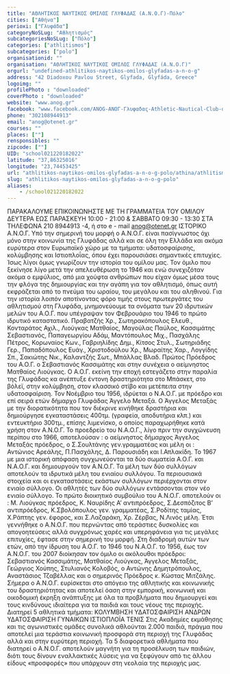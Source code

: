 ```yaml
---
title: "ΑΘΛΗΤΙΚΟΣ ΝΑΥΤΙΚΟΣ ΟΜΙΛΟΣ ΓΛΥΦΑΔΑΣ (Α.Ν.Ο.Γ)-Πόλο"
cities: ["Αθήνα"]
perioxi: ["Γλυφάδα"]
categoryNoSLug: "Αθλητισμός"
subcategoriesNoSLug: ["Πόλο"]
categories: ["athlitismos"]
subcategories: ["polo"]
organisationid: ""
organisation: "ΑΘΛΗΤΙΚΟΣ ΝΑΥΤΙΚΟΣ ΟΜΙΛΟΣ ΓΛΥΦΑΔΑΣ (Α.Ν.Ο.Γ)"
orgurl: "undefined-athlitikos-naytikos-omilos-glyfadas-a-n-o-g"
address: "42 Diadoxou Pavlou Street, Glyfada, Glyfáda, Greece"
logoimg: ""
profilePhoto : "downloaded"
coverPhoto : "downloaded"
website: "www.anog.gr"
facebook: "www.facebook.com/ANOG-ΑΝΟΓ-Γλυφαδας-Athletic-Nautical-Club-of-Glyfada-173774369415867/"
phone: "302108944913"
email: "anog@otenet.gr"
courses: ""
places: [""]
rensponsibles: ""
zipcode: [""]
UID: "school021220182022"
latitude: "37,86325016"
longitude: "23,74453425"
url: "athlitikos-naytikos-omilos-glyfadas-a-n-o-g-polo/athina/athlitismos/polo"
slug: "athlitikos-naytikos-omilos-glyfadas-a-n-o-g-polo"
aliases:
    - /school021220182022
---
```





ΠΑΡΑΚΑΛΟΥΜΕ ΕΠΙΚΟΙΝΩΝΗΣΤΕ ΜΕ ΤΗ ΓΡΑΜΜΑΤΕΙΑ ΤΟΥ ΟΜΙΛΟΥ ΔΕΥΤΕΡΑ ΕΩΣ ΠΑΡΑΣΚΕΥΗ 10:00 - 21:00 &amp; ΣΑΒΒΑΤΟ 09:30 - 13:30 ΣΤΑ ΤΗΛΕΦΩΝΑ 210 8944913 -4, ή στο e - mail anog@otenet.gr ΙΣΤΟΡΙΚΟ Α.Ν.Ο.Γ. Υπό την σημερινή του μορφή ο Α.Ν.Ο.Γ. είναι πασίγνωστος όχι μόνο στην κοινωνία της Γλυφάδας αλλά και σε όλη την Ελλάδα και ακόμα ευρύτερα στον Ευρωπαϊκό χώρο με τα τμήματα: υδατοσφαίρισης, κολύμβησης και Ιστιοπλοΐας, όπου έχει παρουσιάσει σημαντικές επιτυχίες. Ίσως λίγοι όμως γνωρίζουν την ιστορία του ομίλου μας. Τον όμιλο που ξεκίνησε λίγο μετά την απελευθέρωση το 1946 και ενώ συνεχιζόταν ακόμα ο εμφύλιος, από μια χούφτα ανθρώπων που είχαν όμως μέσα τους την φλόγα της δημιουργίας και την αγάπη για τον αθλητισμό, όπως αυτή εκφράζεται από το πνεύμα του ωραίου, του μεγάλου και του αληθινού. Για την ιστορία λοιπόν αποτίνοντας φόρο τιμής στους πρωτεργάτες του αθλητισμού στη Γλυφάδα, μνημονεύουμε τα ονόματα των 20 ιδρυτικών μελών του Α.Ο.Γ. που υπέγραψαν τον Φεβρουάριο του 1946 το πρώτο ιδρυτικό καταστατικό. Πραβατζής Χρ., Σωτηρακόπουλος Ελευθ., Κονταράτος Αχιλ., Λιούγκας Ματθαίος, Μαγούλας Παύλος, Κασσιμάτης Σεβαστιανός, Παπαγεωργίου Αδάμ, Μαντόπουλος Μιχ., Πασχάλης Πέτρος, Κορωναίος Κων., Γαβριηλίδης Δημ., Κίτσος Στυλ., Σωτηριάδης Γερ., Παπαδόπουλος Ευάγ., Χριστοδούλου Χρ., Μωραίτης Χαρ., Λογγίδης Σπ., Σακιώτης Νικ., Καλαντζής Σωτ., Μπάλλας Βλαδ. Πρώτος Πρόεδρος του Α.Ο.Γ. ο Σεβαστιανός Κασσιμάτης και στην συνέχεια ο αείμνηστος Ματθαίος Λιούγκας. Ο Α.Ο.Γ. εκείνη την εποχή εστεγάζετο στην παραλία της Γλυφάδας κα ανέπτυξε έντονη δραστηριότητα στο Μπάσκετ, στο βόλεϊ, στην κολύμβηση, στον κλασσικό στίβο και μετέπειτα στην υδατοσφαίριση. Τον Νοέμβριο του 1956, ιδρύεται ο Ν.Α.Ο.Γ. με πρόεδρο και επί σειρά ετών δήμαρχο Γλυφάδας Άγγελο Μεταξά. Ο Άγγελος Μεταξάς με την διορατικότητα που τον διέκρινε κινήθηκε δραστήρια και δημιούργησε εγκαταστάσεις 400τμ. (γραφεία, αποδυτήρια κλπ.) και εντευκτήριο 300τμ., επίσης λιμενίσκο, ο οποίος παραχωρήθηκε κατά χρήση στον Α.Ν.Ο.Γ. Το προεδρείο του Ν.Α.Ο.Γ., λίγο πριν την συγχώνευση περίπου στο 1966, αποτελούσαν : ο αείμνηστος δήμαρχος Άγγελος Μεταξάς πρόεδρος, ο Σ.Σουλτάνης γεν.γραμματέας και μέλη οι : Αντώνιος Αρεάλης, Π.Πασχάλης, Δ. Παρουσιάδη και Ι.Απλακίδη. Το 1967 με μια ιστορική απόφαση συγχωνεύονται τα δύο σωματεία Α.Ο.Γ. και Ν.Α.Ο.Γ. και δημιουργούν τον Α.Ν.Ο.Γ. Τα μέλη των δύο συλλόγων αποτελούν τα ιδρυτικά μέλη του ενιαίου συλλόγου. Τα περιουσιακά στοιχεία και οι εγκαταστάσεις εκάστων συλλόγων περιέρχονται στον ενιαίο σύλλογο. Οι αθλητές των δύο συλλόγων εντάσσονται στον νέο ενιαίο σύλλογο. Το πρώτο διοικητικό συμβούλιο του Α.Ν.Ο.Γ. αποτελούν οι : Μ. Λιούγκας πρόεδρος, Κ. Ναυρίδης Α’ αντιπρόεδρος, Σ.Δεσπόζιτος Β’ αντιπρόεδρος, Κ.Σβολόπουλος γεν. γραμματέας, Σ.Ροδίτης ταμίας, Χ.Ράπτης γεν. έφορος, και Σ.Λαζαράκη, Χρ. Ζέρβας, Ν.Λινός μέλη. Έτσι γεννήθηκε ο Α.Ν.Ο.Γ. που περνώντας από τεράστιες δυσκολίες και απογοητεύσεις αλλά συγχρόνως χαρές και υπερηφάνεια για τις μεγάλες επιτυχίες, έφτασε στην σημερινή του μορφή. Στη διαδρομή αυτών των ετών, από την ίδρυση του Α.Ο.Γ. το 1946 του Ν.Α.Ο.Γ. το 1956, έως τον Α.Ν.Ο.Γ. του 2007 διοίκησαν τον όμιλο οι ακόλουθοι πρόεδροι: Σεβαστιανός Κασσιμάτης, Ματθαίος Λιούγκας, Άγγελος Μεταξάς, Γεώργιος Χούπης, Στυλιανός Κολοβός, ο Αντώνης Δημητρόπουλος, Αναστάσιος Τζαβέλλας και ο σημερινός Πρόεδρος κ. Κώστας Μιτζάλης. Σήμερα ο Α.Ν.Ο.Γ. ευρίσκεται στο απόγειο της αθλητικής και κοινωνικής του δραστηριότητας και αποτελεί όαση στην εμπορική, κοινωνική και οικοδομική έκρηξη ανάπτυξης με όλα τα προβλήματα που δημιουργεί και τους κινδύνους ιδιαίτερα για τα παιδιά και τους νέους της περιοχής. Διατηρεί 5 αθλητικά τμήματα: ΚΟΛΥΜΒΗΣΗ ΥΔΑΤΟΣΦΑΙΡΙΣΗ ΑΝΔΡΩΝ ΥΔΑΤΟΣΦΑΙΡΙΣΗ ΓΥΝΑΙΚΩΝ ΙΣΤΙΟΠΛΟΪΑ ΤΕΝΙΣ Στις Ακαδημίες εκμάθησης και τις αγωνιστικές ομάδες συνολικά αθλούνται 2.000 παιδιά, πράγμα που αποτελεί μια τεράστια κοινωνική προσφορά στη περιοχή της Γλυφάδας αλλά και στην ευρύτερη περιοχή. Τα 5 διαφορετικά αθλήματα που διατηρεί ο Α.Ν.Ο.Γ. αποτελούν μαγνήτη για τη προσέλκυση των παιδιών, διότι τους δίνουν εναλλακτικές λύσεις για να ξεφύγουν από τις άλλου είδους «προσφορές» που υπάρχουν στη νεολαία της περιοχής μας.